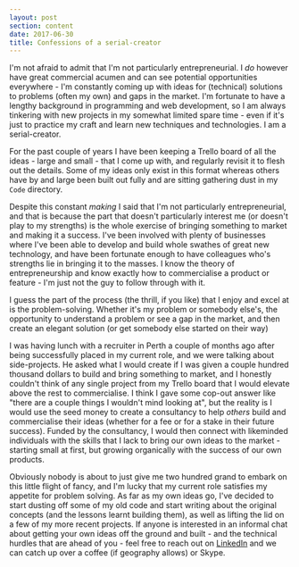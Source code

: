```yaml
---
layout: post
section: content
date: 2017-06-30
title: Confessions of a serial-creator
---
```


I'm not afraid to admit that I'm not particularly entrepreneurial.  I _do_ however have great commercial acumen and can see potential opportunities everywhere - I'm constantly coming up with ideas for (technical) solutions to problems (often my own) and gaps in the market.  I'm fortunate to have a lengthy background in programming and web development, so I am always tinkering with new projects in my somewhat limited spare time - even if it's just to practice my craft and learn new techniques and technologies.  I am a serial-creator.

For the past couple of years I have been keeping a Trello board of all the ideas - large and small - that I come up with, and regularly revisit it to flesh out the details.  Some of my ideas only exist in this format whereas others have by and large been built out fully and are sitting gathering dust in my `Code` directory.

Despite this constant _making_ I said that I'm not particularly entrepreneurial, and that is because the part that doesn't particularly interest me (or doesn't play to my strengths) is the whole exercise of bringing something to market and making it a success.  I've been involved with plenty of businesses where I've been able to develop and build whole swathes of great new technology, and have been fortunate enough to have colleagues who's strengths lie in bringing it to the masses.  I know the theory of entrepreneurship and know exactly how to commercialise a product or feature - I'm just not the guy to follow through with it.

I guess the part of the process (the thrill, if you like) that I enjoy and excel at is the problem-solving.  Whether it's my problem or somebody else's, the opportunity to understand a problem or see a gap in the market, and then create an elegant solution (or get somebody else started on their way)

I was having lunch with a recruiter in Perth a couple of months ago after being successfully placed in my current role, and we were talking about side-projects.  He asked what I would create if I was given a couple hundred thousand dollars to build and bring something to market, and I honestly couldn't think of any single project from my Trello board that I would elevate above the rest to commercialise.  I think I gave some cop-out answer like "there are a couple things I wouldn't mind looking at", but the reality is I would use the seed money to create a consultancy to help _others_ build and commercialise their ideas (whether for a fee or for a stake in their future success).  Funded by the consultancy, I would then connect with likeminded individuals with the skills that I lack to bring our own ideas to the market - starting small at first, but growing organically with the success of our own products.

Obviously nobody is about to just give me two hundred grand to embark on this little flight of fancy, and I'm lucky that my current role satisfies my appetite for problem solving.  As far as my own ideas go, I've decided to start dusting off some of my old code and start writing about the original concepts (and the lessons learnt building them), as well as lifting the lid on a few of my more recent projects.  If anyone is interested in an informal chat about getting your own ideas off the ground and built - and the technical hurdles that are ahead of you - feel free to reach out on [LinkedIn](https://www.linkedin.com/in/phil-stephens/) and we can catch up over a coffee (if geography allows) or Skype.
